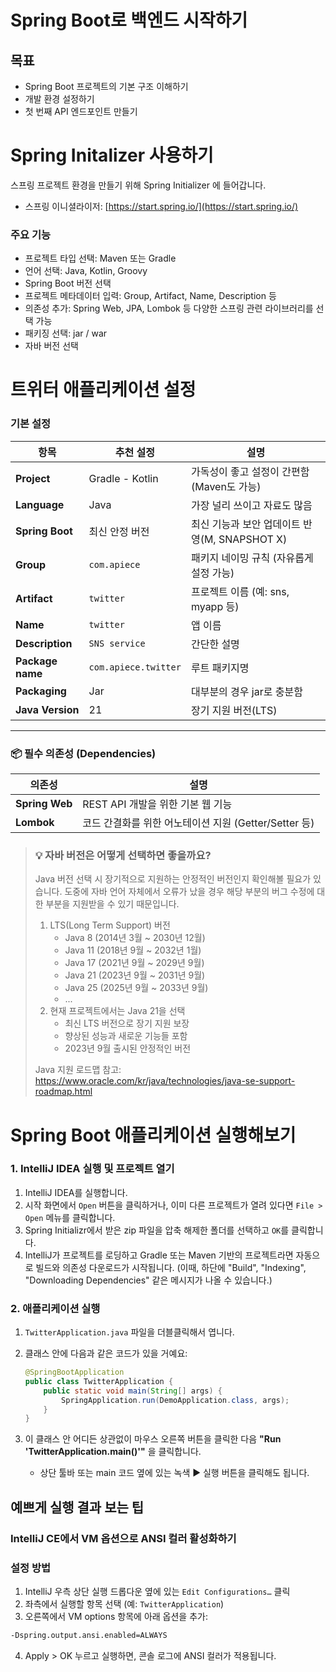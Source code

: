 # Spring Boot로 백엔드 시작하기



## 목표

- Spring Boot 프로젝트의 기본 구조 이해하기
- 개발 환경 설정하기
- 첫 번째 API 엔드포인트 만들기



# Spring Initalizer 사용하기

스프링 프로젝트 환경을 만들기 위해 Spring Initializer 에 들어갑니다.
- 스프링 이니셜라이저: [https://start.spring.io/](https://start.spring.io/)


### 주요 기능
- 프로젝트 타입 선택: Maven 또는 Gradle
- 언어 선택: Java, Kotlin, Groovy
- Spring Boot 버전 선택
- 프로젝트 메타데이터 입력: Group, Artifact, Name, Description 등
- 의존성 추가: Spring Web, JPA, Lombok 등 다양한 스프링 관련 라이브러리를 선택 가능
- 패키징 선택: jar / war
- 자바 버전 선택




# 트위터 애플리케이션 설정

### 기본 설정

| 항목 | 추천 설정 | 설명 |
|------|------------|------|
| **Project** | Gradle - Kotlin | 가독성이 좋고 설정이 간편함 (Maven도 가능) |
| **Language** | Java | 가장 널리 쓰이고 자료도 많음 |
| **Spring Boot** | 최신 안정 버전 | 최신 기능과 보안 업데이트 반영(M, SNAPSHOT X) |
| **Group** | `com.apiece` | 패키지 네이밍 규칙 (자유롭게 설정 가능) |
| **Artifact** | `twitter` | 프로젝트 이름 (예: sns, myapp 등) |
| **Name** | `twitter` | 앱 이름 |
| **Description** | `SNS service` | 간단한 설명 |
| **Package name** | `com.apiece.twitter` | 루트 패키지명 |
| **Packaging** | Jar | 대부분의 경우 jar로 충분함 |
| **Java Version** | 21 | 장기 지원 버전(LTS) |

---

### 📦 필수 의존성 (Dependencies)

| 의존성 | 설명 |
|--------|------|
| **Spring Web** | REST API 개발을 위한 기본 웹 기능 |
| **Lombok** | 코드 간결화를 위한 어노테이션 지원 (Getter/Setter 등) |






> ### 💡 자바 버전은 어떻게 선택하면 좋을까요?
>
> Java 버전 선택 시 장기적으로 지원하는 안정적인 버전인지 확인해볼 필요가 있습니다. 도중에 자바 언어 자체에서 오류가 났을 경우 해당 부분의 버그 수정에 대한 부분을 지원받을 수 있기 때문입니다.
> 1. LTS(Long Term Support) 버전
>    - Java 8 (2014년 3월 ~ 2030년 12월)
>    - Java 11 (2018년 9월 ~ 2032년 1월)
>    - Java 17 (2021년 9월 ~ 2029년 9월)
>    - Java 21 (2023년 9월 ~ 2031년 9월)
>    - Java 25 (2025년 9월 ~ 2033년 9월)
>    - ...
> 2. 현재 프로젝트에서는 Java 21을 선택
>    - 최신 LTS 버전으로 장기 지원 보장
>    - 향상된 성능과 새로운 기능들 포함
>    - 2023년 9월 출시된 안정적인 버전
>
> Java 지원 로드맵 참고: https://www.oracle.com/kr/java/technologies/java-se-support-roadmap.html





# Spring Boot 애플리케이션 실행해보기

### 1. IntelliJ IDEA 실행 및 프로젝트 열기

1. IntelliJ IDEA를 실행합니다.
2. 시작 화면에서 `Open` 버튼을 클릭하거나, 이미 다른 프로젝트가 열려 있다면 `File > Open` 메뉴를 클릭합니다.
3. Spring Initializr에서 받은 zip 파일을 압축 해제한 폴더를 선택하고 `OK`를 클릭합니다.
4. IntelliJ가 프로젝트를 로딩하고 Gradle 또는 Maven 기반의 프로젝트라면 자동으로 빌드와 의존성 다운로드가 시작됩니다. (이때, 하단에 "Build", "Indexing", "Downloading Dependencies" 같은 메시지가 나올 수 있습니다.)

### 2. 애플리케이션 실행

1. `TwitterApplication.java` 파일을 더블클릭해서 엽니다.

2. 클래스 안에 다음과 같은 코드가 있을 거예요:

   ```java
   @SpringBootApplication
   public class TwitterApplication {
       public static void main(String[] args) {
           SpringApplication.run(DemoApplication.class, args);
       }
   }
   ```

3. 이 클래스 안 어디든 상관없이 마우스 오른쪽 버튼을 클릭한 다음 **"Run 'TwitterApplication.main()'"** 을 클릭합니다.

   - 상단 툴바 또는 main 코드 옆에 있는 녹색 ▶️ 실행 버튼을 클릭해도 됩니다.



## 예쁘게 실행 결과 보는 팁

### IntelliJ CE에서 VM 옵션으로 ANSI 컬러 활성화하기

### 설정 방법

1. IntelliJ 우측 상단 실행 드롭다운 옆에 있는
    `Edit Configurations…` 클릭
2. 좌측에서 실행할 항목 선택 (예: `TwitterApplication`)
3. 오른쪽에서 VM options 항목에 아래 옵션을 추가:

```bash
-Dspring.output.ansi.enabled=ALWAYS
```
4. Apply > OK 누르고 실행하면, 콘솔 로그에 ANSI 컬러가 적용됩니다.
